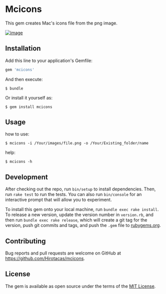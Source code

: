 # Mcicons

This gem creates Mac's icons file from the png image.

[![image](https://i.gyazo.com/4a9510bfbd611b2fbaea1447c15003a5.png)](https://gyazo.com/4a9510bfbd611b2fbaea1447c15003a5)

## Installation

Add this line to your application's Gemfile:

```ruby
gem 'mcicons'
```

And then execute:

    $ bundle

Or install it yourself as:

    $ gem install mcicons

## Usage

how to use:

    $ mcicons -i /Your/images/file.png -o /Your/Existing_folder/name

help:

    $ mcicons -h


## Development

After checking out the repo, run `bin/setup` to install dependencies. Then, run `rake test` to run the tests. You can also run `bin/console` for an interactive prompt that will allow you to experiment.

To install this gem onto your local machine, run `bundle exec rake install`. To release a new version, update the version number in `version.rb`, and then run `bundle exec rake release`, which will create a git tag for the version, push git commits and tags, and push the `.gem` file to [rubygems.org](https://rubygems.org).

## Contributing

Bug reports and pull requests are welcome on GitHub at https://github.com/Hirotacas/mcicons.

## License

The gem is available as open source under the terms of the [MIT License](http://opensource.org/licenses/MIT).
